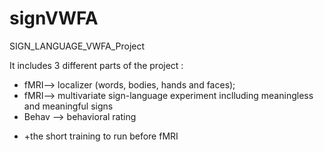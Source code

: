 # signVWFA

SIGN_LANGUAGE_VWFA_Project

It includes 3 different parts of the project :
- fMRI--> localizer (words, bodies, hands and faces);
- fMRI--> multivariate sign-language experiment inclluding meaningless and meaningful signs
- Behav --> behavioral rating

+ +the short training to run before fMRI 
